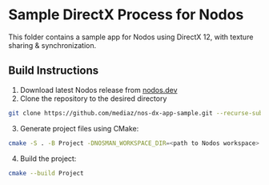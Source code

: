# Sample DirectX Process for Nodos

This folder contains a sample app for Nodos using DirectX 12, with texture sharing & synchronization.

## Build Instructions
1. Download latest Nodos release from [nodos.dev](https://nodos.dev)
2. Clone the repository to the desired directory
```bash
git clone https://github.com/mediaz/nos-dx-app-sample.git --recurse-submodules
```
3. Generate project files using CMake:
```bash
cmake -S . -B Project -DNOSMAN_WORKSPACE_DIR=<path to Nodos workspace>
```
4. Build the project:
```bash
cmake --build Project
```

